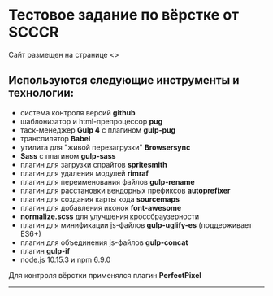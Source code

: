 # Тестовое задание по вёрстке от SCCCR
Сайт размещен на странице <>

## Используются следующие инструменты и технологии:
* система контроля версий **github**
* шаблонизатор и html-препроцессор **pug**
* таск-менеджер **Gulp 4** c плагином **gulp-pug**
* транспилятор **Babel**
* утилита для "живой перезагрузки" **Browsersync**
* **Sass** с плагином **gulp-sass**
* плагин для загрузки спрайтов **spritesmith**
* плагин для удаления модулей **rimraf**
* плагин для переименования файлов **gulp-rename**
* плагин для расстановки вендорных префиксов **autoprefixer**
* плагин для создания карты кода **sourcemaps**
* плагин для добавления иконок **font-awesome**
* **normalize.scss** для улучшения кроссбраузерности
* плагин для минификации js-файлов **gulp-uglify-es** (поддерживает ES6+)
* плагин для объединения js-файлов **gulp-concat**
* плагин **gulp-if**
* node.js 10.15.3 и npm 6.9.0

Для контроля вёрстки применялся плагин **PerfectPixel**



---
